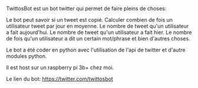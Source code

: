 TwittosBot est un bot twitter qui permet de faire pleins de choses:

Le bot peut savoir si un tweet est copié. Calculer combien de fois un utilisateur tweet par jour en moyenne. 
Le nombre de tweet qu'un utilisateur a fait aujourd'hui. 
Le nombre de tweet qu'un utilisateur a fait hier. 
Le nombre de fois qu'un utilisateur a dit un certain mot/phrase et bien d'autres choses.

Le bot a été coder en python avec l'utilisation de l'api de twitter et d'autre modules python.

Il est host sur un raspberry pi 3b+ chez moi.

Le lien du bot: https://twitter.com/twittosbot
